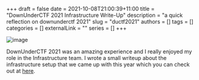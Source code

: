 +++ 
draft = false
date = 2021-10-08T21:00:39+11:00
title = "DownUnderCTF 2021 Infrastructure Write-Up"
description = "a quick reflection on downunderctf 2021"
slug = "ductf2021"
authors = []
tags = []
categories = []
externalLink = ""
series = []
+++

![image](https://miro.medium.com/max/1400/0*yVkJS11UQ6AiWtsg)

DownUnderCTF 2021 was an amazing experience and I really enjoyed my role in the Infrastructure team. I wrote a small writeup about the infrastructure setup that we came up with this year which you can check out at [here](samcalamos.me/ductf-infra21).
